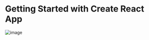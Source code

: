# Getting Started with Create React App

![image](https://user-images.githubusercontent.com/100795029/182602620-c47841ee-6b33-4482-8608-c62c230d8aaa.png)
